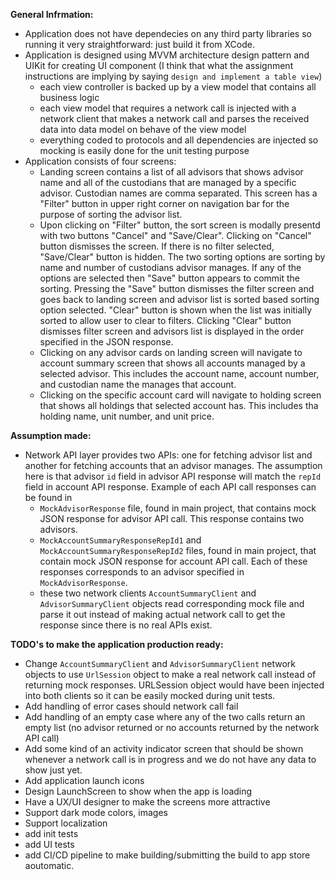 **General Infrmation:**
- Application does not have dependecies on any third party libraries so running it very straightforward: just build it from XCode.
- Application is designed using MVVM architecture design pattern and UIKit for creating UI component (I think that what the assignment instructions are implying by saying `design and implement a table view`)
  - each view controller is backed up by a view model that contains all business logic
  - each view model that requires a network call is injected with a network client that makes a network call and parses the received data into data model on behave of the view model
  - everything coded to protocols and all dependencies are injected so mocking is easily done for the unit testing purpose
- Application consists of four screens:
  - Landing screen contains a list of all advisors that shows advisor name and all of the custodians that are managed by a specific advisor. Custodian names are comma separated. This screen has a "Filter" button in upper right corner on navigation bar for the purpose of sorting the advisor list.
  - Upon clicking on "Filter" button, the sort screen is modally presentd with two buttons "Cancel" and "Save/Clear". Clicking on "Cancel" button dismisses the screen. If there is no filter selected, "Save/Clear" button is hidden. The two sorting options are sorting by name and number of custodians advisor manages. If any of the options are selected then "Save" button appears to commit the sorting. Pressing the "Save" button dismisses the filter screen and goes back to landing screen and advisor list is sorted based sorting option selected. "Clear" button is shown when the list was initially sorted to allow user to clear to filters. Clicking "Clear" button dismisses filter screen and advisors list is displayed in the order specified in the JSON response.
  - Clicking on any advisor cards on landing screen will navigate to account summary screen that shows all accounts managed by a selected advisor. This includes the account name, account number, and custodian name the manages that account.
  - Clicking on the specific account card will navigate to holding screen that shows all holdings that selected account has. This includes tha holding name, unit number, and unit price.

**Assumption made:**
- Network API layer provides two APIs: one for fetching advisor list and another for fetching accounts that an advisor manages. The assumption here is that advisor `id` field in advisor API response will match the `repId` field in account API response. Example of each API call responses can be found in
  - `MockAdvisorResponse` file, found in main project, that contains mock JSON response for advisor API call. This response contains two advisors.
  - `MockAccountSummaryResponseRepId1` and `MockAccountSummaryResponseRepId2` files, found in main project, that contain mock JSON response for account API call. Each of these responses corresponds to an advisor specified in `MockAdvisorResponse`.
  - these two network clients `AccountSummaryClient` and `AdvisorSummaryClient` objects read corresponding mock file and parse it out instead of making actual network call to get the response since there is no real APIs exist.

**TODO's to make the application production ready:**
- Change `AccountSummaryClient` and `AdvisorSummaryClient` network objects to use `UrlSession` object to make a real network call instead of returning mock responses. URLSession object would have been injected into both clients so it can be easily mocked during unit tests.
- Add handling of error cases should network call fail
- Add handling of an empty case where any of the two calls return an empty list (no advisor returned or no accounts returned by the network API call)
- Add some kind of an activity indicator screen that should be shown whenever a network call is in progress and we do not have any data to show just yet.
- Add application launch icons
- Design LaunchScreen to show when the app is loading 
- Have a UX/UI designer to make the screens more attractive
- Support dark mode colors, images
- Support localization
- add init tests
- add UI tests
- add CI/CD pipeline to make building/submitting the build to app store aoutomatic.
